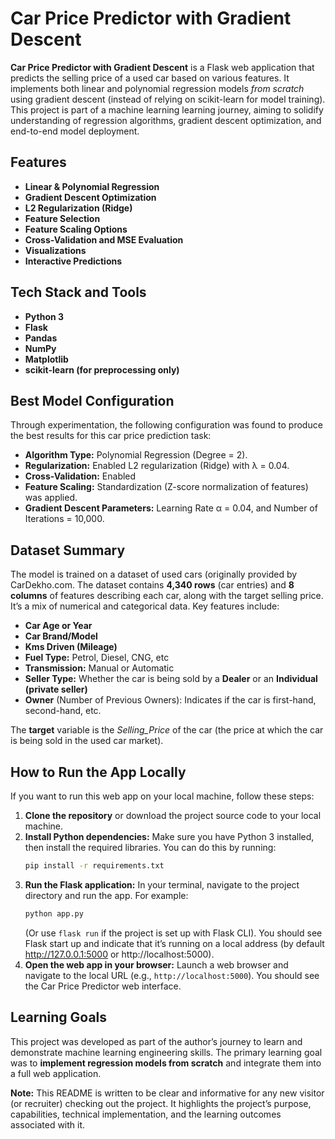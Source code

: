 # Car Price Predictor with Gradient Descent

**Car Price Predictor with Gradient Descent** is a Flask web application that predicts the selling price of a used car
based on various features. It implements both linear and polynomial regression models *from scratch* using gradient
descent (instead of relying on scikit-learn for model training). This project is part of a machine learning learning
journey, aiming to solidify understanding of regression algorithms, gradient descent optimization, and end-to-end model
deployment.

## Features

- **Linear & Polynomial Regression**
- **Gradient Descent Optimization**
- **L2 Regularization (Ridge)**
- **Feature Selection**
- **Feature Scaling Options**
- **Cross-Validation and MSE Evaluation**
- **Visualizations**
- **Interactive Predictions**

## Tech Stack and Tools

- **Python 3**
- **Flask**
- **Pandas**
- **NumPy**
- **Matplotlib**
- **scikit-learn (for preprocessing only)**

## Best Model Configuration

Through experimentation, the following configuration was found to produce the best results for this car price prediction
task:

- **Algorithm Type:** Polynomial Regression (Degree = 2).
- **Regularization:** Enabled L2 regularization (Ridge) with λ = 0.04.
- **Cross-Validation:** Enabled
- **Feature Scaling:** Standardization (Z-score normalization of features) was applied.
- **Gradient Descent Parameters:** Learning Rate α = 0.04, and Number of Iterations = 10,000.

## Dataset Summary

The model is trained on a dataset of used cars (originally provided by
CarDekho.com. The dataset contains **4,340 rows** (car entries) and **8 columns** of features describing each car, along
with the
target selling price. It’s a mix of numerical and categorical data. Key features include:

- **Car Age or Year**
- **Car Brand/Model**
- **Kms Driven (Mileage)**
- **Fuel Type:** Petrol, Diesel, CNG, etc
- **Transmission:** Manual or Automatic
- **Seller Type:** Whether the car is being sold by a **Dealer** or an **Individual (private seller)**
- **Owner** (Number of Previous Owners): Indicates if the car is first-hand, second-hand, etc.

The **target** variable is the *Selling_Price* of the car (the price at which the car is being sold in the used car
market).

## How to Run the App Locally

If you want to run this web app on your local machine, follow these steps:

1. **Clone the repository** or download the project source code to your local machine.
2. **Install Python dependencies:** Make sure you have Python 3 installed, then install the required libraries. You can
   do this by running:
   ```bash
   pip install -r requirements.txt
   ```
3. **Run the Flask application:** In your terminal, navigate to the project directory and run the app. For example:
   ```bash
   python app.py
   ```  
   (Or use `flask run` if the project is set up with Flask CLI). You should see Flask start up and indicate that it’s
   running on a local address (by default http://127.0.0.1:5000 or http://localhost:5000).
4. **Open the web app in your browser:** Launch a web browser and navigate to the local URL (e.g.,
   `http://localhost:5000`). You should see the Car Price Predictor web interface.

## Learning Goals

This project was developed as part of the author’s journey to learn and demonstrate machine learning engineering skills.
The primary learning goal was to **implement regression models from scratch** and integrate them into a full web
application.

**Note:** This README is written to be clear and informative for any new visitor (or recruiter) checking out the
project. It highlights the project’s purpose, capabilities, technical implementation, and the learning outcomes
associated with it.